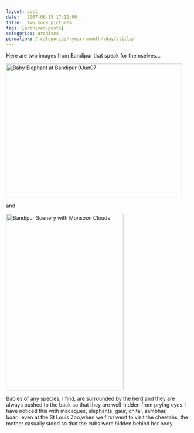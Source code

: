 ```yaml
---
layout: post
date:	2007-06-15 17:12:00
title:  Two more pictures.....
tags: [archived-posts]
categories: archives
permalink: /:categories/:year/:month/:day/:title/
---
```

Here are two images from Bandipur that speak for themselves...


<a href="http://www.flickr.com/photos/8533057@N07/551673206/" title="Photo Sharing"><img src="http://farm2.static.flickr.com/1278/551673206_bce9340dfc_o.jpg" width="480" height="364" alt="Baby Elephant at Bandipur 9Jun07" /></a>



and


<a href="http://www.flickr.com/photos/8533057@N07/551858099/" title="Photo Sharing"><img src="http://farm2.static.flickr.com/1396/551858099_4102d37e4b_o.jpg" width="320" height="480" alt="Bandipur Scenery with Monsoon Clouds" /></a>


Babies of any species, I find, are surrounded by the herd and they are always pushed to the back so that they are well-hidden from prying eyes. I have noticed this with macaques, elephants, gaur, chital, sambhar, boar...even at the St Louis Zoo,when we first went to visit the cheetahs, the mother casually stood so that the cubs were hidden behind her body.

